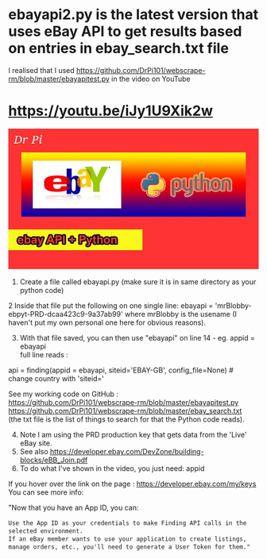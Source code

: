 # ebayapi2.py is the latest version that uses eBay API to get results based on entries in ebay_search.txt file
I realised that I used https://github.com/DrPi101/webscrape-rm/blob/master/ebayapitest.py in the video on YouTube

# https://youtu.be/iJy1U9Xik2w

![Screenshot](maxresdefault.jpg)

1. Create a file called ebayapi.py (make sure it is in same directory as your python code)

2 Inside that file put the following on one single line:
ebayapi = 'mrBlobby-ebpyt-PRD-dcaa423c9-9a37ab99'
where mrBlobby is the usename (I haven't put my own personal one here for obvious reasons).

3. With that file saved, you can then use "ebayapi"  on line 14 - eg.  appid = ebayapi <br>
full line reads : 

api = finding(appid = ebayapi, siteid='EBAY-GB', config_file=None) # change country with 'siteid='

See my working code on GitHub : <br>
https://github.com/DrPi101/webscrape-rm/blob/master/ebayapitest.py <br>
https://github.com/DrPi101/webscrape-rm/blob/master/ebay_search.txt <br>
(the txt file is the list of things to search for that the Python code reads).

4. Note I am using the PRD production key that gets data from the 'Live' eBay site.
5. See also https://developer.ebay.com/DevZone/building-blocks/eBB_Join.pdf
6. To do what I've shown in the video, you just need: appid

If you hover over the link on the page : https://developer.ebay.com/my/keys
You can see more info:

"Now that you have an App ID, you can:

    Use the App ID as your credentials to make Finding API calls in the selected environment.
    If an eBay member wants to use your application to create listings, manage orders, etc., you'll need to generate a User Token for them."
